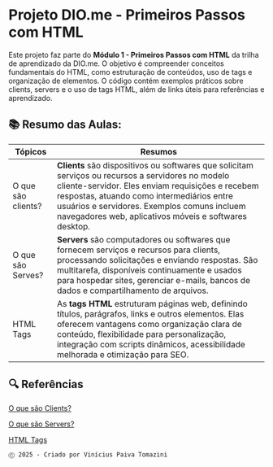 
# Projeto DIO.me - Primeiros Passos com HTML

Este projeto faz parte do **Módulo 1 - Primeiros Passos com HTML** da trilha de aprendizado da DIO.me. O objetivo é compreender conceitos fundamentais do HTML, como estruturação de conteúdos, uso de tags e organização de elementos. O código contém exemplos práticos sobre clients, servers e o uso de tags HTML, além de links úteis para referências e aprendizado.

## 📚 Resumo das Aulas:

| Tópicos | Resumos|
| --------| -------|
|O que são clients?|  **Clients** são dispositivos ou softwares que solicitam serviços ou recursos a servidores no modelo cliente-servidor. Eles enviam requisições e recebem respostas, atuando como intermediários entre usuários e servidores. Exemplos comuns incluem navegadores web, aplicativos móveis e softwares desktop.|
|O que são Serves?| **Servers** são computadores ou softwares que fornecem serviços e recursos para clients, processando solicitações e enviando respostas. São multitarefa, disponíveis continuamente e usados para hospedar sites, gerenciar e-mails, bancos de dados e compartilhamento de arquivos.|
|HTML Tags| As **tags HTML** estruturam páginas web, definindo títulos, parágrafos, links e outros elementos. Elas oferecem vantagens como organização clara de conteúdo, flexibilidade para personalização, integração com scripts dinâmicos, acessibilidade melhorada e otimização para SEO. |

## 🔍 Referências
[O que são Clients?](https://flammadesign.com.br/glossario/o-que-e-cliente-no-desenvolvimento-de-software/)

[O que são Servers?](https://www.datastorage.com.br/post/servidores)

[HTML Tags](https://www.hashtagtreinamentos.com/tags-html)

```
Ⓒ 2025 - Criado por Vinícius Paiva Tomazini
